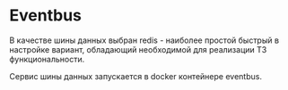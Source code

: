 # Eventbus

В качестве шины данных выбран redis - наиболее простой быстрый в настройке вариант, обладающий необходимой для реализации ТЗ функциональности.

Сервис шины данных запускается в docker контейнере eventbus.